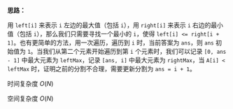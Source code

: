 **思路：**

用 `left[i]` 来表示 `i` 左边的最大值（包括 `i`），用 `right[i]` 来表示 `i` 右边的最小值（包括 `i`），那么我们只需要寻找一个最小的 `i`，使得 `left[i] <= right[i + 1]`。也有更简单的方法，用一次遍历，遍历到 `i` 时，当前答案为 `ans`，则 `ans` 初始值为 `1`。当我们从第二个元素开始遍历到第 `i` 个元素时，我们可以记录 `[0, ans - 1]` 中最大元素为 `leftMax`，记录 `[ans, i]` 中最大元素为 `rightMax`，当 `A[i] < leftMax` 时，证明之前的分割不合理，需要更新分割为 `ans = i + 1`。

时间复杂度 $O(N)$

空间复杂度 $O(N)$